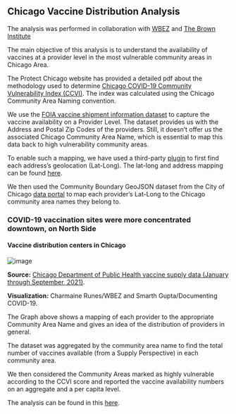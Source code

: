 ## Chicago Vaccine Distribution Analysis

The analysis was performed in collaboration with [WBEZ](https://www.wbez.org/) and [The Brown Institute](https://brown.columbia.edu/)

The main objective of this analysis is to understand the availability of vaccines at a provider level in the most vulnerable community areas in Chicago Area.

The Protect Chicago website has provided a detailed pdf about the methodology used to determine [Chicago COVID-19 Community Vulnerability Index (CCVI)](https://www.chicago.gov/content/dam/city/sites/covid/reports/012521/Community_Vulnerability_Index_012521.pdf). The index was calculated using the Chicago Community Area Naming convention.

We use the [FOIA vaccine shipment information dataset](https://github.com/smarthxg/chicago-vaccine-inequity/blob/main/Brown_Institute_for_Media_Innovation_FOIA.xlsx) to capture the vaccine availability on a Provider Level. The dataset provides us with the Address and Postal Zip Codes of the providers. Still, it doesn’t offer us the associated Chicago Community Area Name, which is essential to map this data back to high vulnerability community areas.

To enable such a mapping, we have used a third-party [plugin](https://gsuite.google.com/u/1/marketplace/app/geocoding_by_smartmonkey/1033231575312) to first find each address’s geolocation (Lat-Long). The lat-long and address mapping can be found [here](https://github.com/smarthxg/chicago-vaccine-inequity/blob/main/doses_by_provider.csv).

We then used the Community Boundary GeoJSON dataset from the City of Chicago [data portal](https://data.cityofchicago.org/Facilities-Geographic-Boundaries/Boundaries-Community-Areas-current-/cauq-8yn6) to map each provider’s Lat-Long to the Chicago community area names they belong to.

### COVID-19 vaccination sites were more concentrated downtown, on North Side
#### Vaccine distribution centers in Chicago
![image](https://user-images.githubusercontent.com/91643874/143952466-7d659a96-3e72-456d-b14e-0e342a48b192.png)

**Source:** [Chicago Department of Public Health vaccine supply data (January through September, 2021)](https://github.com/MuckRock/chicago-vaccine-inequity/blob/main/doses_by_provider.csv).

**Visualization:** Charmaine Runes/WBEZ and Smarth Gupta/Documenting COVID-19.

The Graph above shows a mapping of each provider to the appropriate Community Area Name and gives an idea of the distribution of providers in general.

The dataset was aggregated by the community area name to find the total number of vaccines available (from a Supply Perspective) in each community area.

We then considered the Community Areas marked as highly vulnerable according to the CCVI score and reported the vaccine availability numbers on an aggregate and a per capita level.

The analysis can be found in this [here](https://github.com/smarthxg/chicago-vaccine-inequity/blob/main/Provider_Address_%2B_Lat_Long_%2B_Community_Mapping.ipynb).
